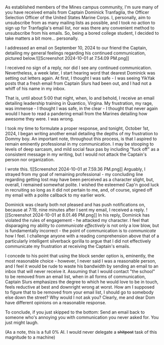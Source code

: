 As established members of the Mines campus community, I'm sure many of you have received emails from Captain Dominick Tranfaglia, the Officer Selection Officer of the United States Marine Corps.  I, personally, aim to unsubscribe from as many mailing lists as possible, and I took no action to sign up for Tranfaglia's email list, nor was there any convenient method to unsubscribe from his emails. So, being a bored college student, I decided to take matters a bit more... personally.

I addressed an email on September 10, 2024 to our friend the Captain, detailing my general feelings regarding his continued communication, pictured below.![[Screenshot 2024-10-01 at 7.54.09 PM.png]]

I received no sign of a reply, nor did I see any continued communication. Nevertheless, a week later, I start hearing word that dearest Dominick was setting out letters again. At first, I thought I was safe - I was seeing YikYak posts that a fresh email from Captain Slurs had been out, and I had not a whiff of his name in my inbox.

That is, until about 5:00 that night, when, lo and behold, I receive an email detailing leadership training in Quantico, Virgina. My frustration, my rage, was immense - I thought I was safe, in the clear - I thought that never again would I have to read a pandering email from the Marines detailing how awesome they were. I was wrong.

I took my time to formulate a proper response, and tonight, October 1st, 2024, I began writing another email detailing the depths of my frustration to Dommy boy. An important note, throughout this process, is that I aspired to remain eminently professional in my communication. I may be stooping to levels of deep sarcasm, and mild social faux pas by including "fuck off" as a consistent message in my writing, but I would not attack the Captain's person nor organization.

I wrote this.
![[Screenshot 2024-10-01 at 7.59.36 PM.png]]
Arguably, I strayed from my goal of remaining professional - my concluding line regarding getting lost may have been perceived as a character slight, but, overall, I remained somewhat polite. I wished the esteemed Cap'n good luck in recruiting so long as it did not pertain to me, and, of course, signed off my email with a polite callback to my earlier work.

Dominick was clearly both not pleased and has push notifications on, because at 7:19, nine minutes after I sent my email, I received a reply. ![[Screenshot 2024-10-01 at 8.01.46 PM.png]]
In his reply, Dominick has violated the rules of engagement - he attacked my character. I feel that disparaging my ability to *communicate effectively* is not only a low blow, but is fundamentally incorrect - the point of communication is to *communicate* how I feel. I challenge anyone with a reading comprehension above that of a particularly intelligent silverback gorilla to argue that I did not effectively communicate my frustration at receiving the Captain's emails. 

I concede to his point that using the block sender option is, eminently, the most reasonable choice - however, I never said I was a reasonable person, and I feel it would be rude to waste his bandwidth by sending an email to an inbox that will never receive it. Assuming that I would contact "the school" to be removed from an email list, when in all forms of communication, Captain Slurs emphasizes the degree to which he would love to be in touch, feels reductive at best and downright wrong at worst. How am I supposed to figure that to be removed from your email list, I should go to somebody else down the street? Why would I not ask you? Clearly, me and dear Dom have different opinions on a reasonable response.

To conclude, if you just skipped to the bottom: Send an email back to someone who's annoying you with communication you never asked for. You just might laugh.

(As a note, this is a full 0% AI. I would never delegate a ~~shitpost~~ task of this magnitude to a machine)
